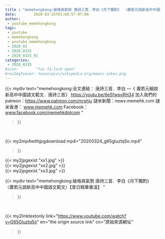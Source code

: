 ```yaml
---
title : "memehongkong:破格與氣勢 唐詩三首．李白《月下獨酌》 〈蕭若元說新高中中國語文範文〉【昔日精華重溫】 "
date:        2020-03-25T01:08:57-07:00
author:
 - youtube_memehongkong
tags:
 - youtube
 - memehongkong
 - youtube_memehongkong
 - 2020_03
 - 2020_0325
 - 2020_0325_01
categories:
 - 2020_0325
#icon:        "fas fa-lock-open"
#resImgTeaser: teaserpics/wikipedia.org/emacs-jokes.png
---
```


{{< mydiv text="memehongkong:全文連結： 唐詩三首．李白 —《 蕭若元細說新高中中國語文範文．唐詩三首》 https://youtu.be/6e5fwpyRH34  加入我們的patreon：https://www.patreon.com/mrshiu 謎米新聞：news.memehk.com 謎米香港： www.memehk.com Facebook：www.facebook.com/memehkdotcom "
>}}
<br>


{{< my2mp4withjpgdownload mp4="20200324_g65gluztq5o.mp4"
>}}

{{< my2jpgexist "xx1.jpg" >}}<br>
{{< my2jpgexist "xx2.jpg" >}}<br>
{{< my2jpgexist "xx3.jpg" >}}<br>



{{< mydiv text="memehongkong:破格與氣勢 唐詩三首．李白《月下獨酌》 〈蕭若元說新高中中國語文範文〉【昔日精華重溫】 "
>}}
<br>

{{< my2linktextonly link="https://www.youtube.com/watch?v=G65Gluztq5o"
en="the origin source link" cn="原始來源網址"
>}}


<br>

